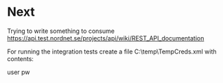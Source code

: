 Next
====

Trying to write something to consume https://api.test.nordnet.se/projects/api/wiki/REST_API_documentation


For running the integration tests create a file C:\temp\TempCreds.xml with contents:

<?xml version="1.0"?>
<Credentials xmlns:xsd="http://www.w3.org/2001/XMLSchema" xmlns:xsi="http://www.w3.org/2001/XMLSchema-instance">
  <Username>user</Username>
  <Password>pw</Password>
</Credentials>
